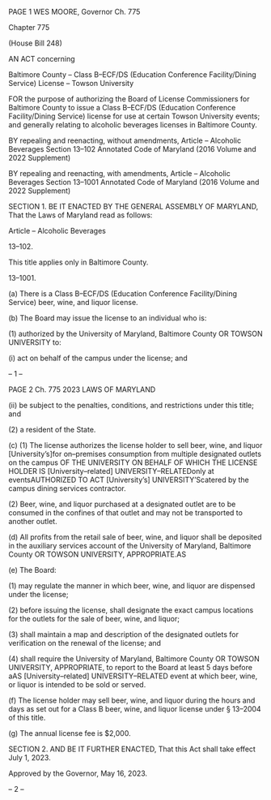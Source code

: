 PAGE 1
WES MOORE, Governor Ch. 775

Chapter 775

(House Bill 248)

AN ACT concerning

Baltimore County – Class B–ECF/DS (Education Conference Facility/Dining
Service) License – Towson University

FOR the purpose of authorizing the Board of License Commissioners for Baltimore County
to issue a Class B–ECF/DS (Education Conference Facility/Dining Service) license
for use at certain Towson University events; and generally relating to alcoholic
beverages licenses in Baltimore County.

BY repealing and reenacting, without amendments,
Article – Alcoholic Beverages
Section 13–102
Annotated Code of Maryland
(2016 Volume and 2022 Supplement)

BY repealing and reenacting, with amendments,
Article – Alcoholic Beverages
Section 13–1001
Annotated Code of Maryland
(2016 Volume and 2022 Supplement)

SECTION 1. BE IT ENACTED BY THE GENERAL ASSEMBLY OF MARYLAND,
That the Laws of Maryland read as follows:

Article – Alcoholic Beverages

13–102.

This title applies only in Baltimore County.

13–1001.

(a) There is a Class B–ECF/DS (Education Conference Facility/Dining Service)
beer, wine, and liquor license.

(b) The Board may issue the license to an individual who is:

(1) authorized by the University of Maryland, Baltimore County OR
TOWSON UNIVERSITY to:

(i) act on behalf of the campus under the license; and

– 1 –

PAGE 2
Ch. 775 2023 LAWS OF MARYLAND

(ii) be subject to the penalties, conditions, and restrictions under this
title; and

(2) a resident of the State.

(c) (1) The license authorizes the license holder to sell beer, wine, and liquor
[University’s]for on–premises consumption from multiple designated outlets on the
campus OF THE UNIVERSITY ON BEHALF OF WHICH THE LICENSE HOLDER IS
[University–related] UNIVERSITY–RELATEDonly at eventsAUTHORIZED TO ACT
[University’s] UNIVERSITY’Scatered by the campus dining services contractor.

(2) Beer, wine, and liquor purchased at a designated outlet are to be
consumed in the confines of that outlet and may not be transported to another outlet.

(d) All profits from the retail sale of beer, wine, and liquor shall be deposited in
the auxiliary services account of the University of Maryland, Baltimore County OR
TOWSON UNIVERSITY, APPROPRIATE.AS

(e) The Board:

(1) may regulate the manner in which beer, wine, and liquor are dispensed
under the license;

(2) before issuing the license, shall designate the exact campus locations
for the outlets for the sale of beer, wine, and liquor;

(3) shall maintain a map and description of the designated outlets for
verification on the renewal of the license; and

(4) shall require the University of Maryland, Baltimore County OR
TOWSON UNIVERSITY, APPROPRIATE, to report to the Board at least 5 days before aAS
[University–related] UNIVERSITY–RELATED event at which beer, wine, or liquor is
intended to be sold or served.

(f) The license holder may sell beer, wine, and liquor during the hours and days
as set out for a Class B beer, wine, and liquor license under § 13–2004 of this title.

(g) The annual license fee is $2,000.

SECTION 2. AND BE IT FURTHER ENACTED, That this Act shall take effect July
1, 2023.

Approved by the Governor, May 16, 2023.

– 2 –